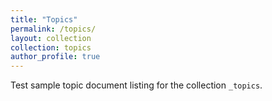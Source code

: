 ```yaml
---
title: "Topics"
permalink: /topics/
layout: collection
collection: topics
author_profile: true
---
```


Test sample topic document listing for the collection `_topics`.